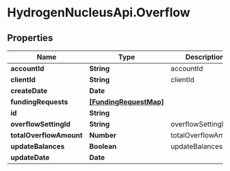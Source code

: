 # HydrogenNucleusApi.Overflow

## Properties
Name | Type | Description | Notes
------------ | ------------- | ------------- | -------------
**accountId** | **String** | accountId | 
**clientId** | **String** | clientId | 
**createDate** | **Date** |  | [optional] 
**fundingRequests** | [**[FundingRequestMap]**](FundingRequestMap.md) |  | [optional] 
**id** | **String** |  | [optional] 
**overflowSettingId** | **String** | overflowSettingId | 
**totalOverflowAmount** | **Number** | totalOverflowAmount | 
**updateBalances** | **Boolean** | updateBalances | [optional] 
**updateDate** | **Date** |  | [optional] 


